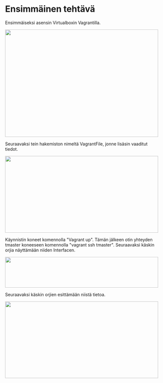 # Ensimmäinen tehtävä

Ensimmäiseksi asensin Virtualboxin Vagrantilla.

<img src="https://user-images.githubusercontent.com/104196551/229482751-3b7559ab-264c-4bbd-ade4-d9cfc33d880d.png" width="500" height="350" />

Seuraavaksi tein hakemiston nimeltä VagrantFile, jonne lisäsin vaaditut tiedot.

<img src="https://user-images.githubusercontent.com/104196551/229485591-a3a4334f-7eb7-4b15-b27b-3b3a1d7f02f2.png" width="500" height="250" />

Käynnistin koneet komennolla "Vagrant up". Tämän jälkeen otin yhteyden tmaster koneeseen komennolla "vagrant ssh tmaster". Seuraavaksi käskin orjia näyttämään niiden Interfacen.

<img src="https://user-images.githubusercontent.com/104196551/229487902-8845114e-bb39-4228-9a3a-9742b590c03f.png" width="500" height="100" />

Seuraavaksi käskin orjien esittämään niistä tietoa.

<img src="https://user-images.githubusercontent.com/104196551/229488849-5c720dc4-3b0e-4b68-8a05-d59518b987f5.png" width="500" height="250" />
